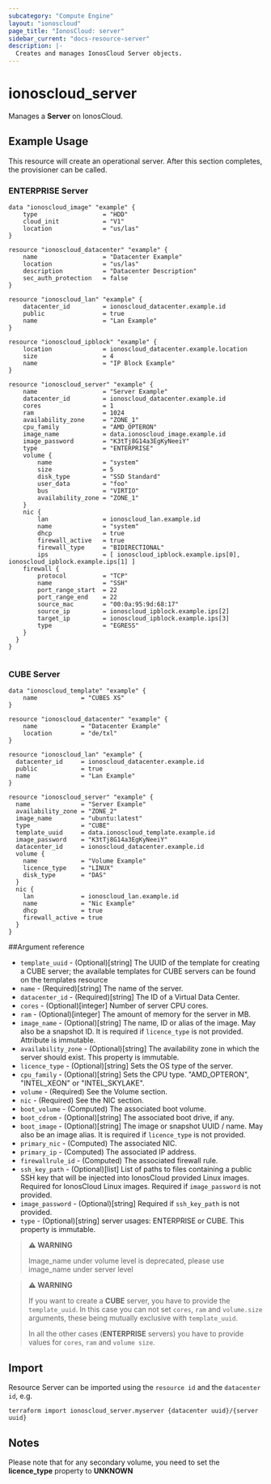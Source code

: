 ```yaml
---
subcategory: "Compute Engine"
layout: "ionoscloud"
page_title: "IonosCloud: server"
sidebar_current: "docs-resource-server"
description: |-
  Creates and manages IonosCloud Server objects.
---
```


# ionoscloud_server

Manages a **Server** on IonosCloud.

## Example Usage

This resource will create an operational server. After this section completes, the provisioner can be called.

### ENTERPRISE Server

```hcl
data "ionoscloud_image" "example" {
    type                  = "HDD"
    cloud_init            = "V1"
    location              = "us/las"
}

resource "ionoscloud_datacenter" "example" {
    name                  = "Datacenter Example"
    location              = "us/las"
    description           = "Datacenter Description"
    sec_auth_protection   = false
}

resource "ionoscloud_lan" "example" {
    datacenter_id         = ionoscloud_datacenter.example.id
    public                = true
    name                  = "Lan Example"
}

resource "ionoscloud_ipblock" "example" {
    location              = ionoscloud_datacenter.example.location
    size                  = 4
    name                  = "IP Block Example"
}

resource "ionoscloud_server" "example" {
    name                  = "Server Example"
    datacenter_id         = ionoscloud_datacenter.example.id
    cores                 = 1
    ram                   = 1024
    availability_zone     = "ZONE_1"
    cpu_family            = "AMD_OPTERON"
    image_name            = data.ionoscloud_image.example.id
    image_password        = "K3tTj8G14a3EgKyNeeiY"
    type                  = "ENTERPRISE"
    volume {
        name              = "system"
        size              = 5
        disk_type         = "SSD Standard"
        user_data         = "foo"
        bus               = "VIRTIO"
        availability_zone = "ZONE_1"
    }
    nic {
        lan               = ionoscloud_lan.example.id
        name              = "system"
        dhcp              = true
        firewall_active   = true
        firewall_type     = "BIDIRECTIONAL"
        ips               = [ ionoscloud_ipblock.example.ips[0], ionoscloud_ipblock.example.ips[1] ]
    firewall {
        protocol          = "TCP"
        name              = "SSH"
        port_range_start  = 22
        port_range_end    = 22
        source_mac        = "00:0a:95:9d:68:17"
        source_ip         = ionoscloud_ipblock.example.ips[2]
        target_ip         = ionoscloud_ipblock.example.ips[3]
        type              = "EGRESS"
    }
  }
}
                       
```

### CUBE Server

```hcl
data "ionoscloud_template" "example" {
    name            = "CUBES XS"
}

resource "ionoscloud_datacenter" "example" {
	name            = "Datacenter Example"
	location        = "de/txl"
}

resource "ionoscloud_lan" "example" {
  datacenter_id     = ionoscloud_datacenter.example.id
  public            = true
  name              = "Lan Example"
}

resource "ionoscloud_server" "example" {
  name              = "Server Example"
  availability_zone = "ZONE_2"
  image_name        = "ubuntu:latest"
  type              = "CUBE"
  template_uuid     = data.ionoscloud_template.example.id
  image_password    = "K3tTj8G14a3EgKyNeeiY"  
  datacenter_id     = ionoscloud_datacenter.example.id
  volume {
    name            = "Volume Example"
    licence_type    = "LINUX" 
    disk_type       = "DAS"
  }
  nic {
    lan             = ionoscloud_lan.example.id
    name            = "Nic Example"
    dhcp            = true
    firewall_active = true
  }
}
```

##Argument reference

- `template_uuid` - (Optional)[string] The UUID of the template for creating a CUBE server; the available templates for CUBE servers can be found on the templates resource
- `name` - (Required)[string] The name of the server.
- `datacenter_id` - (Required)[string] The ID of a Virtual Data Center.
- `cores` - (Optional)[integer] Number of server CPU cores.
- `ram` - (Optional)[integer] The amount of memory for the server in MB.
- `image_name` - (Optional)[string] The name, ID or alias of the image. May also be a snapshot ID. It is required if `licence_type` is not provided. Attribute is immutable.
- `availability_zone` - (Optional)[string] The availability zone in which the server should exist. This property is immutable.
- `licence_type` - (Optional)[string] Sets the OS type of the server.
- `cpu_family` - (Optional)[string] Sets the CPU type. "AMD_OPTERON", "INTEL_XEON" or "INTEL_SKYLAKE".
- `volume` - (Required) See the Volume section.
- `nic` - (Required) See the NIC section.
- `boot_volume` - (Computed) The associated boot volume.
- `boot_cdrom` - (Optional)[string] The associated boot drive, if any.
- `boot_image` - (Optional)[string] The image or snapshot UUID / name. May also be an image alias. It is required if `licence_type` is not provided.
- `primary_nic` - (Computed) The associated NIC.
- `primary_ip` - (Computed) The associated IP address.
- `firewallrule_id` - (Computed) The associated firewall rule.
- `ssh_key_path` - (Optional)[list] List of paths to files containing a public SSH key that will be injected into IonosCloud provided Linux images. Required for IonosCloud Linux images. Required if `image_password` is not provided.
- `image_password` - (Optional)[string] Required if `ssh_key_path` is not provided.
- `type` - (Optional)[string] server usages: ENTERPRISE or CUBE. This property is immutable.

> **⚠ WARNING** 
> 
> Image_name under volume level is deprecated, please use image_name under server level


> **⚠ WARNING**
> 
> If you want to create a **CUBE** server, you have to provide the `template_uuid`. In this case you can not set `cores`, `ram` and `volume.size` arguments, these being mutually exclusive with `template_uuid`.
> 
> In all the other cases (**ENTERPRISE** servers) you have to provide values for `cores`, `ram` and `volume size`.


## Import

Resource Server can be imported using the `resource id` and the `datacenter id`, e.g.

```shell
terraform import ionoscloud_server.myserver {datacenter uuid}/{server uuid}
```

## Notes

Please note that for any secondary volume, you need to set the **licence_type** property to **UNKNOWN**
